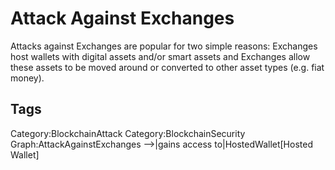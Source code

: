 # Attack Against Exchanges

Attacks against Exchanges are popular for two simple reasons: Exchanges host wallets with digital assets and/or smart assets and Exchanges allow these assets to be moved around or converted to other asset types (e.g. fiat money).

## Tags

Category:BlockchainAttack
Category:BlockchainSecurity
Graph:AttackAgainstExchanges -->|gains access to|HostedWallet[Hosted Wallet]
